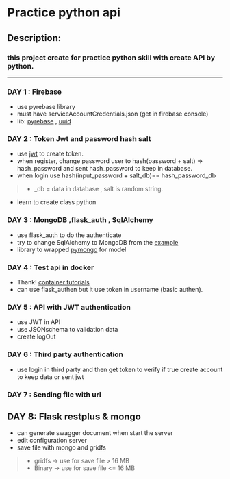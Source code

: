 # Practice python api
## Description:
### this project create for practice python skill with create API by python.
------
### DAY 1 : Firebase
* use pyrebase library
* must have serviceAccountCredentials.json (get in firebase console)
* lib: [pyrebase](https://github.com/thisbejim/Pyrebase#authentication) , [uuid](https://docs.python.org/3/library/uuid.html)

### DAY 2 : Token Jwt and password hash salt
* use [jwt](https://steelkiwi.com/blog/jwt-authorization-python-part-1-practise/) to create token.
* when register, change password user to hash(password + salt) => hash_password and sent hash_password to keep in database.
* when login use hash(input_password + salt_db)== hash_password_db
>* _db = data in database , salt is random string.
* learn to create class python

### DAY 3 : MongoDB ,flask_auth , SqlAlchemy
* use flask_auth to do the authenticate
* try to change SqlAlchemy to MongoDB from the [example](https://blog.miguelgrinberg.com/post/restful-authentication-with-flask)
* library to wrapped [pymongo](https://github.com/joshmarshall/mogo) for model 

### DAY 4 : Test api in docker 
* Thank! [container tutorials](http://containertutorials.com/docker-compose/flask-mongo-compose.html#build-and-run-the-service-using-docker-compose)
* can use flask_authen but it use token in username (basic authen).

### DAY 5 : API with JWT authentication
* use JWT in API 
* use JSONschema to validation data
* create logOut 

### DAY 6 : Third party authentication
* use login in third party and then get token to verify if true create account to keep data or sent jwt

### DAY 7 : Sending file with url 

## DAY 8: Flask restplus & mongo
* can generate swagger document when start the server
* edit configuration server
* save file with mongo and gridfs
>* gridfs -> use for save file > 16 MB 
>* Binary -> use for save file <= 16 MB 